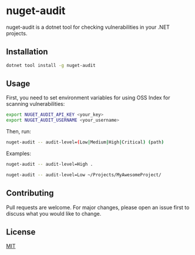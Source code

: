 # nuget-audit

nuget-audit is a dotnet tool for checking vulnerabilities in your .NET projects.

## Installation

```bash
dotnet tool install -g nuget-audit
```

## Usage

First, you need to set environment variables for using OSS Index for scanning vulnerabilities:
```bash
export NUGET_AUDIT_API_KEY <your_key>
export NUGET_AUDIT_USERNAME <your_username>
```
Then, run:

```bash
nuget-audit -- audit-level=(Low|Medium|High|Critical) (path)
```

Examples:

```bash
nuget-audit -- audit-level=High .

nuget-audit -- audit-level=Low ~/Projects/MyAwesomeProject/
```


## Contributing
Pull requests are welcome. For major changes, please open an issue first to discuss what you would like to change.

## License
[MIT](https://choosealicense.com/licenses/mit/)